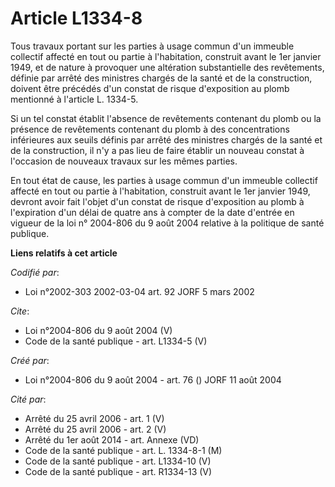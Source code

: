 # Article L1334-8

Tous travaux portant sur les parties à usage commun d'un immeuble collectif affecté en tout ou partie à l'habitation,
construit avant le 1er janvier 1949, et de nature à provoquer une altération substantielle des revêtements, définie par
arrêté des ministres chargés de la santé et de la construction, doivent être précédés d'un constat de risque d'exposition au
plomb mentionné à l'article L. 1334-5. 

Si un tel constat établit l'absence de revêtements contenant du plomb ou la présence de revêtements contenant du plomb à des
concentrations inférieures aux seuils définis par arrêté des ministres chargés de la santé et de la construction, il n'y a
pas lieu de faire établir un nouveau constat à l'occasion de nouveaux travaux sur les mêmes parties. 

En tout état de cause, les parties à usage commun d'un immeuble collectif affecté en tout ou partie à l'habitation, construit
avant le 1er janvier 1949, devront avoir fait l'objet d'un constat de risque d'exposition au plomb à l'expiration d'un délai
de quatre ans à compter de la date d'entrée en vigueur de la loi n° 2004-806 du 9 août 2004 relative à la politique de santé
publique.

**Liens relatifs à cet article**

_Codifié par_:

  - Loi n°2002-303 2002-03-04 art. 92 JORF 5 mars 2002

_Cite_:

  - Loi n°2004-806 du 9 août 2004 (V)
  - Code de la santé publique - art. L1334-5 (V)

_Créé par_:

  - Loi n°2004-806 du 9 août 2004 - art. 76 () JORF 11 août 2004

_Cité par_:

  - Arrêté du 25 avril 2006 - art. 1 (V)
  - Arrêté du 25 avril 2006 - art. 2 (V)
  - Arrêté du 1er août 2014 - art. Annexe (VD)
  - Code de la santé publique - art. L. 1334-8-1 (M)
  - Code de la santé publique - art. L1334-10 (V)
  - Code de la santé publique - art. R1334-13 (V)
